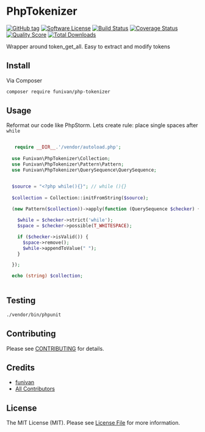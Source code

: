 # PhpTokenizer

[![GitHub tag](https://img.shields.io/github/tag/funivan/PhpTokenizer.svg?style=flat-square)](https://github.com/funivan/PhpTokenizer/tags)
[![Software License](https://img.shields.io/badge/license-MIT-brightgreen.svg?style=flat-square)](LICENSE.md)
[![Build Status](https://img.shields.io/travis/funivan/PhpTokenizer/master.svg?style=flat-square)](https://travis-ci.org/funivan/PhpTokenizer)
[![Coverage Status](https://img.shields.io/scrutinizer/coverage/g/funivan/PhpTokenizer.svg?style=flat-square)](https://scrutinizer-ci.com/g/funivan/PhpTokenizer/code-structure)
[![Quality Score](https://img.shields.io/scrutinizer/g/funivan/PhpTokenizer.svg?style=flat-square)](https://scrutinizer-ci.com/g/funivan/PhpTokenizer)
[![Total Downloads](https://img.shields.io/packagist/dt/funivan/php-tokenizer.svg?style=flat-square)](https://packagist.org/packages/funivan/php-tokenizer)

Wrapper around token_get_all. Easy to extract and modify tokens

## Install

Via Composer

``` bash
composer require funivan/php-tokenizer
```

## Usage
Reformat our code like PhpStorm. Lets create rule: place single spaces after `while`
  
``` php

   require __DIR__.'/vendor/autoload.php';
   
  use Funivan\PhpTokenizer\Collection;
  use Funivan\PhpTokenizer\Pattern\Pattern;
  use Funivan\PhpTokenizer\QuerySequence\QuerySequence;


  $source = "<?php while(){}"; // while (){}
  
  $collection = Collection::initFromString($source);
  
  (new Pattern($collection))->apply(function (QuerySequence $checker) {

    $while = $checker->strict('while');
    $space = $checker->possible(T_WHITESPACE);

    if ($checker->isValid()) {
      $space->remove();
      $while->appendToValue(" ");
    }

  });

  echo (string) $collection;
   


```

## Testing

``` bash
./vendor/bin/phpunit
```

## Contributing

Please see [CONTRIBUTING](https://github.com/funivan/PhpTokenizer/blob/master/CONTRIBUTING.md) for details.

## Credits

- [funivan](https://github.com/funivan)
- [All Contributors](https://github.com/funivan/PhpTokenizer/contributors)

## License

The MIT License (MIT). Please see [License File](LICENSE.md) for more information.
